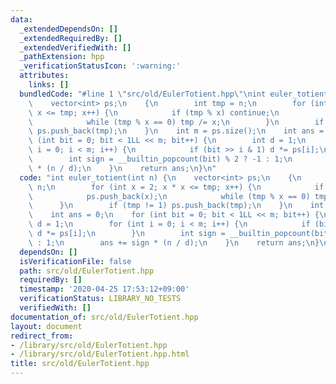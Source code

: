 ```yaml
---
data:
  _extendedDependsOn: []
  _extendedRequiredBy: []
  _extendedVerifiedWith: []
  _pathExtension: hpp
  _verificationStatusIcon: ':warning:'
  attributes:
    links: []
  bundledCode: "#line 1 \"src/old/EulerTotient.hpp\"\nint euler_totient(int n) {\n\
    \    vector<int> ps;\n    {\n        int tmp = n;\n        for (int x = 2; x *\
    \ x <= tmp; x++) {\n            if (tmp % x) continue;\n            ps.push_back(x);\n\
    \            while (tmp % x == 0) tmp /= x;\n        }\n        if (tmp != 1)\
    \ ps.push_back(tmp);\n    }\n    int m = ps.size();\n    int ans = 0;\n    for\
    \ (int bit = 0; bit < 1LL << m; bit++) {\n        int d = 1;\n        for (int\
    \ i = 0; i < m; i++) {\n            if (bit >> i & 1) d *= ps[i];\n        }\n\
    \        int sign = __builtin_popcount(bit) % 2 ? -1 : 1;\n        ans += sign\
    \ * (n / d);\n    }\n    return ans;\n}\n"
  code: "int euler_totient(int n) {\n    vector<int> ps;\n    {\n        int tmp =\
    \ n;\n        for (int x = 2; x * x <= tmp; x++) {\n            if (tmp % x) continue;\n\
    \            ps.push_back(x);\n            while (tmp % x == 0) tmp /= x;\n  \
    \      }\n        if (tmp != 1) ps.push_back(tmp);\n    }\n    int m = ps.size();\n\
    \    int ans = 0;\n    for (int bit = 0; bit < 1LL << m; bit++) {\n        int\
    \ d = 1;\n        for (int i = 0; i < m; i++) {\n            if (bit >> i & 1)\
    \ d *= ps[i];\n        }\n        int sign = __builtin_popcount(bit) % 2 ? -1\
    \ : 1;\n        ans += sign * (n / d);\n    }\n    return ans;\n}\n"
  dependsOn: []
  isVerificationFile: false
  path: src/old/EulerTotient.hpp
  requiredBy: []
  timestamp: '2020-04-25 17:53:12+09:00'
  verificationStatus: LIBRARY_NO_TESTS
  verifiedWith: []
documentation_of: src/old/EulerTotient.hpp
layout: document
redirect_from:
- /library/src/old/EulerTotient.hpp
- /library/src/old/EulerTotient.hpp.html
title: src/old/EulerTotient.hpp
---
```

